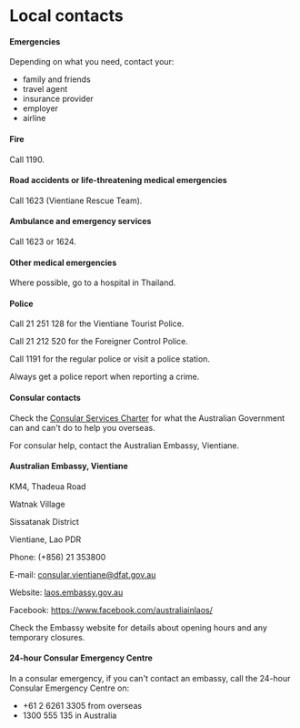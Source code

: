 # Local contacts

#### Emergencies

Depending on what you need, contact your:

* family and friends
* travel agent
* insurance provider
* employer
* airline

#### Fire

Call 1190.

#### Road accidents or life-threatening medical emergencies

Call 1623 (Vientiane Rescue Team).

#### Ambulance and emergency services

Call 1623 or 1624.

#### Other medical emergencies

Where possible, go to a hospital in Thailand.

#### Police

Call 21 251 128 for the Vientiane Tourist Police.

Call 21 212 520 for the Foreigner Control Police.

Call 1191 for the regular police or visit a police station.

Always get a police report when reporting a crime.

#### Consular contacts

Check the [Consular Services Charter](/consular-services/consular-services-charter "Consular Services Charter") for what the Australian Government can and can't do to help you overseas.

For consular help, contact the Australian Embassy, Vientiane.

#### Australian Embassy, Vientiane

KM4, Thadeua Road

Watnak Village

Sissatanak District

Vientiane, Lao PDR

Phone: (+856) 21 353800

E-mail: [consular.vientiane@dfat.gov.au](mailto:consular.vientiane@dfat.gov.au)

Website: [laos.embassy.gov.au](http://www.laos.embassy.gov.au/)

Facebook: <https://www.facebook.com/australiainlaos/>

Check the Embassy website for details about opening hours and any temporary closures.

#### 24-hour Consular Emergency Centre

In a consular emergency, if you can't contact an embassy, call the 24-hour Consular Emergency Centre on:

* +61 2 6261 3305 from overseas
* 1300 555 135 in Australia